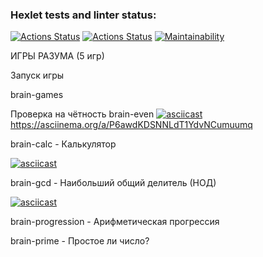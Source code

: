 ### Hexlet tests and linter status:
[![Actions Status](https://github.com/Dima343316/python-project-lvl1/workflows/hexlet-check/badge.svg)](https://github.com/Dima343316/python-project-lvl1/actions)
[![Actions Status](https://github.com/Dima343316/python-project-lvl1/workflows/linter-check/badge.svg)](https://github.com/Dima343316/python-project-lvl1/actions)
[![Maintainability](https://api.codeclimate.com/v1/badges/b7326496513047c12cfe/maintainability)](https://codeclimate.com/github/Dima343316/python-project-lvl1/maintainability)


ИГРЫ РАЗУМА
(5 игр)

Запуск игры

brain-games

Проверка на чётность
brain-even
[![asciicast](https://asciinema.org/a/8cZlGsVZQJcbA8BOOAjIPoAGm.svg)](https://asciinema.org/a/8cZlGsVZQJcbA8BOOAjIPoAGm)
https://asciinema.org/a/P6awdKDSNNLdT1YdvNCumuumq
 

brain-calc - Калькулятор


[![asciicast](https://asciinema.org/a/iEfjYKYuCT3BDoMjPYquUk1R2.svg)](https://asciinema.org/a/iEfjYKYuCT3BDoMjPYquUk1R2)

brain-gcd - Наибольший общий делитель (НОД)


[![asciicast](https://asciinema.org/a/KqAVQjPbR71fZdBeGhuKD0zsG.svg)](https://asciinema.org/a/KqAVQjPbR71fZdBeGhuKD0zsG)



brain-progression - Арифметическая прогрессия


brain-prime - Простое ли число?
